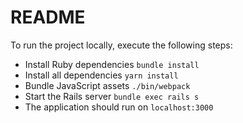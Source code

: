 # README

To run the project locally, execute the following steps:
- Install Ruby dependencies `bundle install`
- Install all dependencies `yarn install`
- Bundle JavaScript assets `./bin/webpack`
- Start the Rails server `bundle exec rails s`
- The application should run on `localhost:3000`
